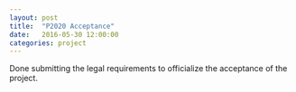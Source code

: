 ```yaml
---
layout: post
title:  "P2020 Acceptance"
date:   2016-05-30 12:00:00
categories: project
---
```


Done submitting the legal requirements to officialize the acceptance of the project.
